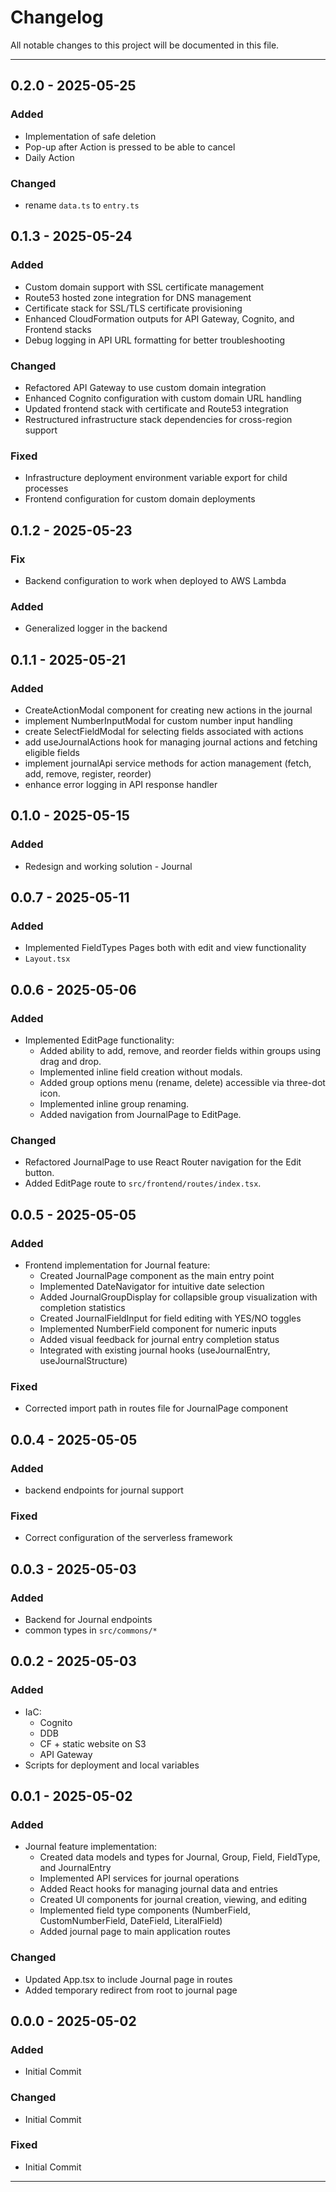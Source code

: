 # Changelog

All notable changes to this project will be documented in this file.

---

## 0.2.0 - 2025-05-25

### Added

- Implementation of safe deletion
- Pop-up after Action is pressed to be able to cancel
- Daily Action

### Changed

- rename `data.ts` to `entry.ts`

## 0.1.3 - 2025-05-24

### Added

- Custom domain support with SSL certificate management
- Route53 hosted zone integration for DNS management
- Certificate stack for SSL/TLS certificate provisioning
- Enhanced CloudFormation outputs for API Gateway, Cognito, and Frontend stacks
- Debug logging in API URL formatting for better troubleshooting

### Changed

- Refactored API Gateway to use custom domain integration
- Enhanced Cognito configuration with custom domain URL handling
- Updated frontend stack with certificate and Route53 integration
- Restructured infrastructure stack dependencies for cross-region support

### Fixed

- Infrastructure deployment environment variable export for child processes
- Frontend configuration for custom domain deployments

## 0.1.2 - 2025-05-23

### Fix

- Backend configuration to work when deployed to AWS Lambda

### Added

- Generalized logger in the backend

## 0.1.1 - 2025-05-21

### Added

- CreateActionModal component for creating new actions in the journal
- implement NumberInputModal for custom number input handling
- create SelectFieldModal for selecting fields associated with actions
- add useJournalActions hook for managing journal actions and fetching eligible fields
- implement journalApi service methods for action management (fetch, add, remove, register, reorder)
- enhance error logging in API response handler

## 0.1.0 - 2025-05-15

### Added

- Redesign and working solution - Journal

## 0.0.7 - 2025-05-11

### Added

- Implemented FieldTypes Pages both with edit and view functionality
- `Layout.tsx`

## 0.0.6 - 2025-05-06

### Added

- Implemented EditPage functionality:
  - Added ability to add, remove, and reorder fields within groups using drag and drop.
  - Implemented inline field creation without modals.
  - Added group options menu (rename, delete) accessible via three-dot icon.
  - Implemented inline group renaming.
  - Added navigation from JournalPage to EditPage.

### Changed

- Refactored JournalPage to use React Router navigation for the Edit button.
- Added EditPage route to `src/frontend/routes/index.tsx`.

## 0.0.5 - 2025-05-05

### Added

- Frontend implementation for Journal feature:
  - Created JournalPage component as the main entry point
  - Implemented DateNavigator for intuitive date selection
  - Added JournalGroupDisplay for collapsible group visualization with completion statistics
  - Created JournalFieldInput for field editing with YES/NO toggles
  - Implemented NumberField component for numeric inputs
  - Added visual feedback for journal entry completion status
  - Integrated with existing journal hooks (useJournalEntry, useJournalStructure)

### Fixed

- Corrected import path in routes file for JournalPage component

## 0.0.4 - 2025-05-05

### Added

- backend endpoints for journal support

### Fixed

- Correct configuration of the serverless framework

## 0.0.3 - 2025-05-03

### Added

- Backend for Journal endpoints
- common types in `src/commons/*`

## 0.0.2 - 2025-05-03

### Added

- IaC:
  - Cognito
  - DDB
  - CF + static website on S3
  - API Gateway
- Scripts for deployment and local variables

## 0.0.1 - 2025-05-02

### Added

- Journal feature implementation:
  - Created data models and types for Journal, Group, Field, FieldType, and JournalEntry
  - Implemented API services for journal operations
  - Added React hooks for managing journal data and entries
  - Created UI components for journal creation, viewing, and editing
  - Implemented field type components (NumberField, CustomNumberField, DateField, LiteralField)
  - Added journal page to main application routes

### Changed

- Updated App.tsx to include Journal page in routes
- Added temporary redirect from root to journal page

## 0.0.0 - 2025-05-02

### Added

- Initial Commit

### Changed

- Initial Commit

### Fixed

- Initial Commit
  
---
